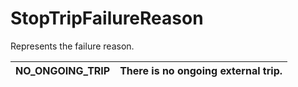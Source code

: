 # StopTripFailureReason

Represents the failure reason.

| **NO\_ONGOING\_TRIP** | There is no ongoing external trip. |
| --------------------- | ---------------------------------- |

